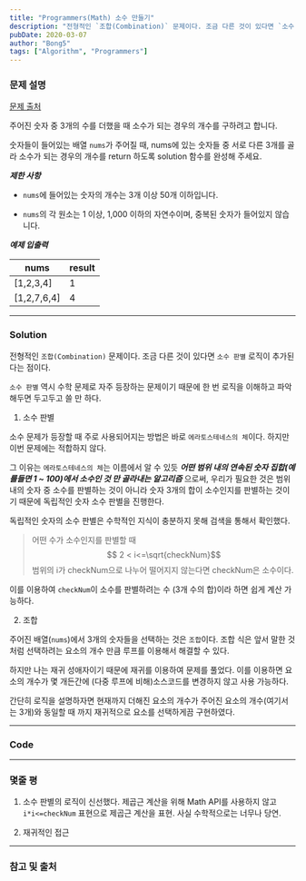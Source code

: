 ```yaml
---
title: "Programmers(Math) 소수 만들기"
description: "전형적인 `조합(Combination)` 문제이다. 조금 다른 것이 있다면 `소수 판별` 로직이 추가된다는 점이다."
pubDate: 2020-03-07
author: "Bong5"
tags: ["Algorithm", "Programmers"]
---
```

### 문제 설명

[문제 출처](https://programmers.co.kr/learn/courses/30/lessons/12977)

주어진 숫자 중 3개의 수를 더했을 때 소수가 되는 경우의 개수를 구하려고 합니다.

숫자들이 들어있는 배열 `nums`가 주어질 때, nums에 있는 숫자들 중 서로 다른 3개를 골라 소수가 되는 경우의 개수를 return 하도록 solution 함수를 완성해 주세요.

**_제한 사항_**

- `nums`에 들어있는 숫자의 개수는 3개 이상 50개 이하입니다.

- `nums`의 각 원소는 1 이상, 1,000 이하의 자연수이며, 중복된 숫자가 들어있지 않습니다.

**_예제 입출력_**

| nums |	result |
|---|---|
| [1,2,3,4] | 1 |
| [1,2,7,6,4] | 4 |


---

### Solution

전형적인 `조합(Combination)` 문제이다. 조금 다른 것이 있다면 `소수 판별` 로직이 추가된다는 점이다.

`소수 판별` 역시 수학 문제로 자주 등장하는 문제이기 때문에 한 번 로직을 이해하고 파악해두면 두고두고 쓸 만 하다.

1. 소수 판별

소수 문제가 등장할 때 주로 사용되어지는 방법은 바로 `에라토스테네스의 체`이다. 하지만 이번 문제에는 적합하지 않다.

그 이유는 `에라토스테네스의 체`는 이름에서 알 수 있듯 **_어떤 범위 내의 연속된 숫자 집합(예를들면 1 ~ 100)에서 소수인 것 만 골라내는 알고리즘_** 으로써, 우리가 필요한 것은 범위 내의 숫자 중 소수를 판별하는 것이 아니라 숫자 3개의 합이 소수인지를 판별하는 것이기 때문에 독립적인 숫자 소수 판별을 진행한다.

독립적인 숫자의 소수 판별은 수학적인 지식이 충분하지 못해 검색을 통해서 확인했다.

> 어떤 수가 소수인지를 판별할 때 $$ 2 < i<=\sqrt{checkNum}$$ 범위의 i가 checkNum으로 나누어 떨어지지 않는다면 checkNum은 소수이다.

이를 이용하여 `checkNum`이 소수를 판별하려는 수 (3개 수의 합)이라 하면 쉽게 계산 가능하다.

2. 조합

주어진 배열(`nums`)에서 3개의 숫자들을 선택하는 것은 `조합`이다. 조합 식은 앞서 말한 것 처럼 선택하려는 요소의 개수 만큼 루프를 이용해서 해결할 수 있다.

하지만 나는 재귀 성애자이기 때문에 재귀를 이용하여 문제를 풀었다. 이를 이용하면 요소의 개수가 몇 개든간에 (다중 루프에 비해)소스코드를 변경하지 않고 사용 가능하다.

간단히 로직을 설명하자면 현재까지 더해진 요소의 개수가 주어진 요소의 개수(여기서는 3개)와 동일할 때 까지 재귀적으로 요소를 선택하게끔 구현하였다.

---


### Code

<script src="https://gist.github.com/BongHoLee/d1e0109029bacfc1bb766849f020919c.js"></script>  


---

### 몇줄 평

1. 소수 판별의 로직이 신선했다. 제곱근 계산을 위해 Math API를 사용하지 않고 `i*i<=checkNum` 표현으로 제곱근 계산을 표현. 사실 수학적으로는 너무나 당연.

2. 재귀적인 접근


---



### 참고 및 출처
